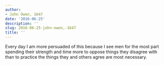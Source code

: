 ```yaml
---
author:
- John Owen, 1647
date: '2016-06-25'
description: ''
slug: 2016-06-25-john-owen,-1647
title: ''
---
```

Every day I am more persuaded of this because I see men for the most part spending their strength and time more to oppose things they disagree with than to practice the things they and others agree are most necessary.



